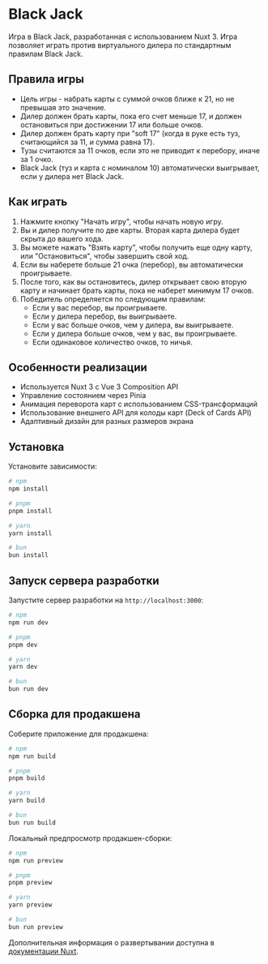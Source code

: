 # Black Jack

Игра в Black Jack, разработанная с использованием Nuxt 3. Игра позволяет играть против виртуального дилера по стандартным правилам Black Jack.

## Правила игры

- Цель игры - набрать карты с суммой очков ближе к 21, но не превышая это значение.
- Дилер должен брать карты, пока его счет меньше 17, и должен остановиться при достижении 17 или больше очков.
- Дилер должен брать карту при "soft 17" (когда в руке есть туз, считающийся за 11, и сумма равна 17).
- Тузы считаются за 11 очков, если это не приводит к перебору, иначе за 1 очко.
- Black Jack (туз и карта с номиналом 10) автоматически выигрывает, если у дилера нет Black Jack.

## Как играть

1. Нажмите кнопку "Начать игру", чтобы начать новую игру.
2. Вы и дилер получите по две карты. Вторая карта дилера будет скрыта до вашего хода.
3. Вы можете нажать "Взять карту", чтобы получить еще одну карту, или "Остановиться", чтобы завершить свой ход.
4. Если вы наберете больше 21 очка (перебор), вы автоматически проигрываете.
5. После того, как вы остановитесь, дилер открывает свою вторую карту и начинает брать карты, пока не наберет минимум 17 очков.
6. Победитель определяется по следующим правилам:
   - Если у вас перебор, вы проигрываете.
   - Если у дилера перебор, вы выигрываете.
   - Если у вас больше очков, чем у дилера, вы выигрываете.
   - Если у дилера больше очков, чем у вас, вы проигрываете.
   - Если одинаковое количество очков, то ничья.

## Особенности реализации

- Используется Nuxt 3 с Vue 3 Composition API
- Управление состоянием через Pinia
- Анимация переворота карт с использованием CSS-трансформаций
- Использование внешнего API для колоды карт (Deck of Cards API)
- Адаптивный дизайн для разных размеров экрана

## Установка

Установите зависимости:

```bash
# npm
npm install

# pnpm
pnpm install

# yarn
yarn install

# bun
bun install
```

## Запуск сервера разработки

Запустите сервер разработки на `http://localhost:3000`:

```bash
# npm
npm run dev

# pnpm
pnpm dev

# yarn
yarn dev

# bun
bun run dev
```

## Сборка для продакшена

Соберите приложение для продакшена:

```bash
# npm
npm run build

# pnpm
pnpm build

# yarn
yarn build

# bun
bun run build
```

Локальный предпросмотр продакшен-сборки:

```bash
# npm
npm run preview

# pnpm
pnpm preview

# yarn
yarn preview

# bun
bun run preview
```

Дополнительная информация о развертывании доступна в [документации Nuxt](https://nuxt.com/docs/getting-started/deployment).

